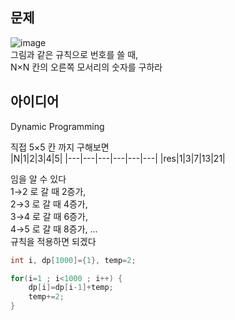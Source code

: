 ## 문제
![image](https://user-images.githubusercontent.com/44667299/147430816-aa793922-97f9-40fd-9188-02ffbf52be21.png)  
그림과 같은 규칙으로 번호를 쓸 때,  
N×N 칸의 오른쪽 모서리의 숫자를 구하라
## 아이디어
Dynamic Programming  
  
직접 5×5 칸 까지 구해보면  
|N|1|2|3|4|5|
|---|---|---|---|---|---|
|res|1|3|7|13|21|

임을 알 수 있다  
1→2 로 갈 때 2증가,  
2→3 로 갈 때 4증가,  
3→4 로 갈 때 6증가,  
4→5 로 갈 때 8증가, ...  
규칙을 적용하면 되겠다
```c
int i, dp[1000]={1}, temp=2;

for(i=1 ; i<1000 ; i++) {
	dp[i]=dp[i-1]+temp;
	temp+=2;
}
```
